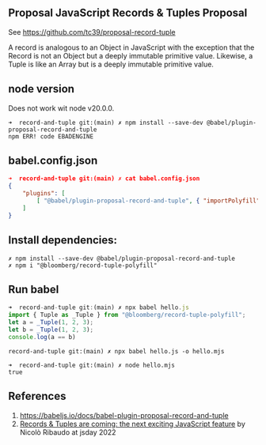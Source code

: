 ## Proposal JavaScript Records & Tuples Proposal

See https://github.com/tc39/proposal-record-tuple

A record is analogous to an Object in JavaScript with the exception that the Record is not an Object but a deeply immutable primitive value. 
Likewise, a Tuple is like an Array but is a deeply immutable primitive value.


## node version

Does not work wit node v20.0.0.

```
➜  record-and-tuple git:(main) ✗ npm install --save-dev @babel/plugin-proposal-record-and-tuple
npm ERR! code EBADENGINE
```

## babel.config.json


```json 
➜  record-and-tuple git:(main) ✗ cat babel.config.json 
{
    "plugins": [
        [ "@babel/plugin-proposal-record-and-tuple", { "importPolyfill": true} ]
    ]
}
```

## Install dependencies:

```
✗ npm install --save-dev @babel/plugin-proposal-record-and-tuple
✗ npm i "@bloomberg/record-tuple-polyfill"
```

## Run babel

```js
➜  record-and-tuple git:(main) ✗ npx babel hello.js       
import { Tuple as _Tuple } from "@bloomberg/record-tuple-polyfill";
let a = _Tuple(1, 2, 3);
let b = _Tuple(1, 2, 3);
console.log(a == b)
```

```
record-and-tuple git:(main) ✗ npx babel hello.js -o hello.mjs
```

```
➜  record-and-tuple git:(main) ✗ node hello.mjs 
true
```

## References

1. https://babeljs.io/docs/babel-plugin-proposal-record-and-tuple
2. [Records & Tuples are coming: the next exciting JavaScript feature](https://youtu.be/eTFMhwrbxD0?si=TLEMFDdYfVJ8h7Ej) by  Nicolò Ribaudo at jsday 2022